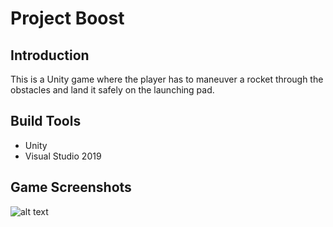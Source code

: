 # Project Boost

## Introduction

This is a Unity game where the player has to maneuver a rocket through the obstacles and land it safely on the launching pad.

## Build Tools

- Unity
- Visual Studio 2019

## Game Screenshots

![alt text](http://url/to/img.png)
